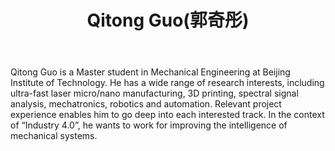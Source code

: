﻿---
# Display name
title: Qitong Guo(郭奇彤)

# Username (this should match the folder name)
authors:
- admin

# Is this the primary user of the site?
superuser: true

# Role/position
role: Master student in Mechanical Engineering

# Organizations/Affiliations
organizations:
- name: Beijing Institute of Technology
  url: ""

# Short bio (displayed in user profile at end of posts)
bio: My research interests include distributed robotics, mobile computing and programmable matter.

interests:
- Micro/nano Fabrication
- Femtosecond laser
- Robotics
- Automation

education:
  courses:
  - course: M.A. in Mechanical Engineering
    institution: Beijing Institute of Technology
    year: 2018-2021
  - course: B.A. in Mechanical Design, Manufacture & Automation
    institution: Central South University
    year: 2014-2018

# Social/Academic Networking
# For available icons, see: https://sourcethemes.com/academic/docs/page-builder/#icons
#   For an email link, use "fas" icon pack, "envelope" icon, and a link in the
#   form "mailto:your-email@example.com" or "#contact" for contact widget.
social:
- icon: envelope
  icon_pack: fas
  link: '#contact'  # For a direct email link, use "mailto:test@example.org".
- icon: twitter
  icon_pack: fab
  link: https://twitter.com/GeorgeCushen
- icon: google-scholar
  icon_pack: ai
  link: https://scholar.google.co.uk/citations?user=sIwtMXoAAAAJ
- icon: github
  icon_pack: fab
  link: https://github.com/gcushen
# Link to a PDF of your resume/CV from the About widget.
# To enable, copy your resume/CV to `static/files/cv.pdf` and uncomment the lines below.
# - icon: cv
#   icon_pack: ai
#   link: files/cv.pdf

# Enter email to display Gravatar (if Gravatar enabled in Config)
email: ""

# Organizational groups that you belong to (for People widget)
#   Set this to `[]` or comment out if you are not using People widget.
user_groups:
- Researchers
- Visitors
---

Qitong Guo is a Master student in Mechanical Engineering at Beijing Institute of Technology. He has a wide range of research interests, including ultra-fast laser micro/nano manufacturing, 3D printing, spectral signal analysis, mechatronics, robotics and automation. Relevant project experience enables him to go deep into each interested track. In the context of “Industry 4.0”, he wants to work for improving the intelligence of mechanical systems.
